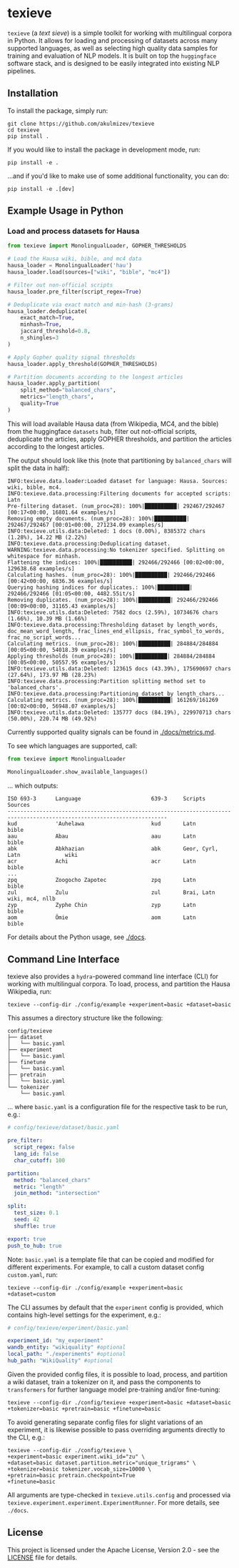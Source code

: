 # texieve

`texieve` (a _text sieve_) is a simple toolkit for working with
multilingual corpora in Python. It allows for loading and processing of datasets
across many supported languages, as well as selecting high quality data
samples for training and evaluation of NLP models. It is built on top the `huggingface`
software stack, and is designed to be easily integrated into existing NLP pipelines.

## Installation

To install the package, simply run:

```
git clone https://github.com/akulmizev/texieve
cd texieve
pip install .
```

If you would like to install the package in development mode, run:

```
pip install -e .
```

...and if you'd like to make use of some additional functionality, you can do:

```
pip install -e .[dev]
```

## Example Usage in Python

### Load and process datasets for Hausa

```python
from texieve import MonolingualLoader, GOPHER_THRESHOLDS

# Load the Hausa wiki, bible, and mc4 data
hausa_loader = MonolingualLoader('hau')
hausa_loader.load(sources=["wiki", "bible", "mc4"])

# Filter out non-official scripts
hausa_loader.pre_filter(script_regex=True)

# Deduplicate via exact match and min-hash (3-grams)
hausa_loader.deduplicate(
    exact_match=True,
    minhash=True,
    jaccard_threshold=0.8,
    n_shingles=3
)

# Apply Gopher quality signal thresholds
hausa_loader.apply_threshold(GOPHER_THRESHOLDS)

# Partition documents according to the longest articles
hausa_loader.apply_partition(
    split_method="balanced_chars",
    metrics="length_chars",
    quality=True
)
```
This will load available Hausa data (from Wikipedia, MC4, and the bible) from
the huggingface `datasets` hub, filter out not-official scripts,
deduplicate the articles, apply GOPHER thresholds, and partition the
articles according to the longest articles.

The output should look like this (note that partitioning by `balanced_chars` will split the data in half):
```
INFO:texieve.data.loader:Loaded dataset for language: Hausa. Sources: wiki, bible, mc4.
INFO:texieve.data.processing:Filtering documents for accepted scripts: Latn
Pre-filtering dataset. (num_proc=28): 100%|██████████| 292467/292467 [00:17<00:00, 16801.64 examples/s]
Removing empty documents. (num_proc=28): 100%|██████████| 292467/292467 [00:01<00:00, 271234.09 examples/s]
INFO:texieve.utils.data:Deleted: 1 docs (0.00%), 8385372 chars (1.28%), 14.22 MB (2.22%)
INFO:texieve.data.processing:Deduplicating dataset.
WARNING:texieve.data.processing:No tokenizer specified. Splitting on whitespace for minhash.
Flattening the indices: 100%|██████████| 292466/292466 [00:02<00:00, 129638.68 examples/s]
Calculating hashes. (num_proc=28): 100%|██████████| 292466/292466 [00:42<00:00, 6836.36 examples/s]
Querying hashing indices for duplicates.: 100%|██████████| 292466/292466 [01:05<00:00, 4482.55it/s]
Removing duplicates. (num_proc=28): 100%|██████████| 292466/292466 [00:09<00:00, 31165.43 examples/s]
INFO:texieve.utils.data:Deleted: 7582 docs (2.59%), 10734676 chars (1.66%), 10.39 MB (1.66%)
INFO:texieve.data.processing:Thresholding dataset by length_words, doc_mean_word_length, frac_lines_end_ellipsis, frac_symbol_to_words, frac_no_script_words...
Calculating metrics. (num_proc=28): 100%|██████████| 284884/284884 [00:05<00:00, 54018.39 examples/s]
Applying thresholds (num_proc=28): 100%|██████████| 284884/284884 [00:05<00:00, 50557.95 examples/s]
INFO:texieve.utils.data:Deleted: 123615 docs (43.39%), 175690697 chars (27.64%), 173.97 MB (28.23%)
INFO:texieve.data.processing:Partition splitting method set to 'balanced_chars'.
INFO:texieve.data.processing:Partitioning dataset by length_chars...
Calculating metrics. (num_proc=28): 100%|██████████| 161269/161269 [00:02<00:00, 56948.07 examples/s]
INFO:texieve.utils.data:Deleted: 135777 docs (84.19%), 229970713 chars (50.00%), 220.74 MB (49.92%)
```

Currently supported quality signals can be found in [./docs/metrics.md](./docs/metrics.md).

To see which languages are supported, call:

```python
from texieve import MonolingualLoader

MonolingualLoader.show_available_languages()
```

... which outputs:

```commandline
ISO 693-3      Language                      639-3     Scripts                       Sources
------------------------------------------------------------------------------------------------------------------------
kud            'Auhelawa                     kud       Latn                          bible
aau            Abau                          aau       Latn                          bible
abk            Abkhazian                     abk       Geor, Cyrl, Latn              wiki
acr            Achi                          acr       Latn                          bible
...
zpq            Zoogocho Zapotec              zpq       Latn                          bible
zul            Zulu                          zul       Brai, Latn                    wiki, mc4, nllb
zyp            Zyphe Chin                    zyp       Latn                          bible
aom            Ömie                          aom       Latn                          bible
```

For details about the Python usage, see [./docs](./docs).

## Command Line Interface

texieve also provides a `hydra`-powered command line interface (CLI) for working with multilingual corpora.
To load, process, and partition the Hausa Wikipedia, run:

```commandline
texieve --config-dir ./config/example +experiment=basic +dataset=basic
```

This assumes a directory structure like the following:

```
config/texieve
├── dataset
│   └── basic.yaml
├── experiment
│   └── basic.yaml
├── finetune
│   └── basic.yaml
├── pretrain
│   └── basic.yaml
└── tokenizer
    └── basic.yaml
```

... where `basic.yaml` is a configuration file for the respective task to be run, e.g.:

```yaml
# config/texieve/dataset/basic.yaml

pre_filter:
  script_regex: false
  lang_id: false
  char_cutoff: 100

partition:
  method: "balanced_chars"
  metric: "length"
  join_method: "intersection"

split:
  test_size: 0.1
  seed: 42
  shuffle: true

export: true
push_to_hub: true
```

Note: `basic.yaml` is a template file that can be copied and modified for different experiments. For example, to call a custom dataset config `custom.yaml`, run:

```commandline
texieve --config-dir ./config/example +experiment=basic +dataset=custom
```

The CLI assumes by default that the `experiment` config is provided, which contains
high-level settings for the experiment, e.g.:

```yaml
# config/texieve/experiment/basic.yaml

experiment_id: "my_experiment"
wandb_entity: "wikiquality" #optional
local_path: "./experiments" #optional
hub_path: "WikiQuality" #optional
```

Given the provided config files, it is possible to load, process, and partition
a wiki dataset, train a tokenizer on it, and pass the components to `transformers`
for further language model pre-training and/or fine-tuning:

```commandline
texieve --config-dir ./config/texieve +experiment=basic +dataset=basic +tokenizer=basic +pretrain=basic +finetune=basic
```

To avoid generating separate config files for slight variations of an experiment,
it is likewise possible to pass overriding arguments directly to the CLI, e.g.:

```commandline
texieve --config-dir ./config/texieve \
+experiment=basic experiment.wiki_id="zu" \
+dataset=basic dataset.partition.metric="unique_trigrams" \
+tokenizer=basic tokenizer.vocab_size=10000 \
+pretrain=basic pretrain.checkpoint=True
+finetune=basic
```

All arguments are type-checked in `texieve.utils.config` and processed via
`texieve.experiment.experiment.ExperimentRunner`. For more details, see `./docs`.

## License

This project is licensed under the Apache License, Version 2.0 - see the [LICENSE](LICENSE) file for details.
